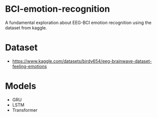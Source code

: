 # BCI-emotion-recognition
A fundamental exploration about EEG-BCI emotion recognition using the dataset from kaggle.

# Dataset
- https://www.kaggle.com/datasets/birdy654/eeg-brainwave-dataset-feeling-emotions

# Models 

- GRU
- LSTM
- Transformer
